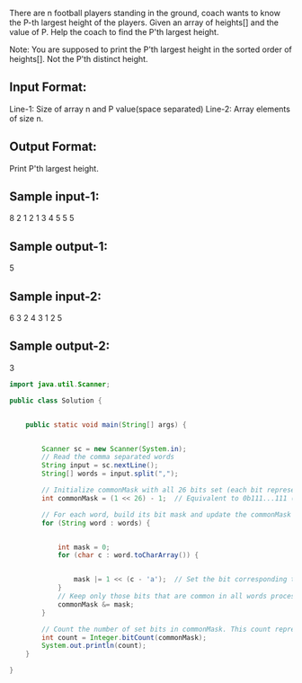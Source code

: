 There are n football players standing in the ground, coach wants to know the 
P-th largest height of the players. Given an array of heights[] and the value of P. 
Help the coach to find the P'th largest height.

Note: You are supposed to print the P'th largest height in the sorted order of heights[].
      Not the P'th distinct height.

Input Format:
-------------
Line-1: Size of array n and P value(space separated)
Line-2: Array elements of size n.

Output Format:
--------------
Print P'th largest height.

Sample input-1:
---------------
8 2
1 2 1 3 4 5 5 5

Sample output-1:
----------------
5

Sample input-2:
---------------
6 3
2 4 3 1 2 5

Sample output-2:
----------------
3

```java
import java.util.Scanner;

public class Solution {


    public static void main(String[] args) {


        Scanner sc = new Scanner(System.in);
        // Read the comma separated words
        String input = sc.nextLine();
        String[] words = input.split(",");

        // Initialize commonMask with all 26 bits set (each bit represents a letter from 'a' to 'z')
        int commonMask = (1 << 26) - 1;  // Equivalent to 0b111...111 (26 ones)

        // For each word, build its bit mask and update the commonMask using bitwise AND.
        for (String word : words) {


            int mask = 0;
            for (char c : word.toCharArray()) {


                mask |= 1 << (c - 'a');  // Set the bit corresponding to the letter
            }
            // Keep only those bits that are common in all words processed so far.
            commonMask &= mask;
        }

        // Count the number of set bits in commonMask. This count represents the number of characters common to all words.
        int count = Integer.bitCount(commonMask);
        System.out.println(count);
    }

}
```
